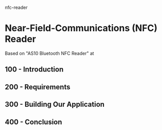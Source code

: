 nfc-reader
# Near-Field-Communications (NFC) Reader

Based on "AS10 Bluetooth NFC Reader" at 

## 100 - Introduction

## 200 - Requirements

## 300 - Building Our Application

## 400 - Conclusion
